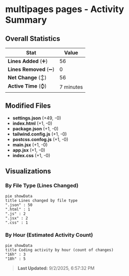 # multipages pages - Activity Summary 

## Overall Statistics

| Stat                   | Value                                                             |
| ---------------------- | ----------------------------------------------------------------- |
| **Lines Added** (➕)   | 56                                          |
| **Lines Removed** (➖) | 0                                        |
| **Net Change** (↕)    | 56                |
| **Active Time** (⌚)   | 7 minutes |


## Modified Files
- **settings.json** (+49, -0)
- **index.html** (+1, -0)
- **package.json** (+1, -0)
- **tailwind.config.js** (+1, -0)
- **postcss.confog.js** (+1, -0)
- **main.jsx** (+1, -0)
- **app.jsx** (+1, -0)
- **index.css** (+1, -0)

## Visualizations

### By File Type (Lines Changed)

```mermaid
pie showData
title Lines changed by file type
".json" : 50
".html" : 1
".js" : 2
".jsx" : 2
".css" : 1
```

### By Hour (Estimated Activity Count)

```mermaid
pie showData
title Coding activity by hour (count of changes)
"16h" : 3
"18h" : 5
```


> **Last Updated:** 9/2/2025, 6:57:32 PM